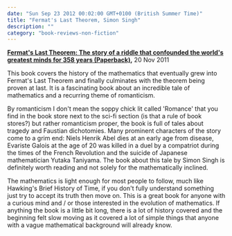 ```yaml
---
date: "Sun Sep 23 2012 00:02:00 GMT+0100 (British Summer Time)"
title: "Fermat's Last Theorem, Simon Singh"
description: ""
category: "book-reviews-non-fiction"
---
```

**[Fermat's Last Theorem: The story of a riddle that confounded the world's greatest minds for 358 years (Paperback)](http://www.amazon.co.uk/review/R19O5YS5V27UXR/ref=cm_cr_rdp_perm "Fermats last theorem"),** 20 Nov 2011

This book covers the history of the mathematics that eventually grew into Fermat's Last Theorem and finally culminates with the theorem being proven at last. It is a fascinating book about an incredible tale of mathematics and a recurring theme of romanticism.  
  
By romanticism I don't mean the soppy chick lit called 'Romance' that you find in the book store next to the sci-fi section (is that a rule of book stores?) but rather romanticism proper, the book is full of tales about tragedy and Faustian dichotomies. Many prominent characters of the story come to a grim end: Niels Henrik Abel dies at an early age from disease, Evariste Galois at the age of 20 was killed in a duel by a compatriot during the times of the French Revolution and the suicide of Japanese mathematician Yutaka Taniyama. The book about this tale by Simon Singh is definitely worth reading and not solely for the mathematically inclined.  
  
The mathematics is light enough for most people to follow, much like Hawking's Brief History of Time, if you don't fully understand something just try to accept its truth then move on. This is a great book for anyone with a curious mind and / or those interested in the evolution of mathematics. If anything the book is a little bit long, there is a lot of history covered and the beginning felt slow moving as it covered a lot of simple things that anyone with a vague mathematical background will already know.